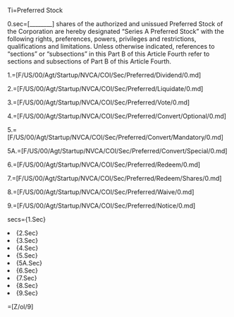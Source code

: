Ti=Preferred Stock

0.sec=[________] shares of the authorized and unissued Preferred Stock of the Corporation are hereby designated “Series A Preferred Stock” with the following rights, preferences, powers, privileges and restrictions, qualifications and limitations. Unless otherwise indicated, references to “sections” or “subsections” in this Part B of this Article Fourth refer to sections and subsections of Part B of this Article Fourth.

1.=[F/US/00/Agt/Startup/NVCA/COI/Sec/Preferred/Dividend/0.md]

2.=[F/US/00/Agt/Startup/NVCA/COI/Sec/Preferred/Liquidate/0.md]

3.=[F/US/00/Agt/Startup/NVCA/COI/Sec/Preferred/Vote/0.md]

4.=[F/US/00/Agt/Startup/NVCA/COI/Sec/Preferred/Convert/Optional/0.md]

5.=[F/US/00/Agt/Startup/NVCA/COI/Sec/Preferred/Convert/Mandatory/0.md]

5A.=[F/US/00/Agt/Startup/NVCA/COI/Sec/Preferred/Convert/Special/0.md]

6.=[F/US/00/Agt/Startup/NVCA/COI/Sec/Preferred/Redeem/0.md]

7.=[F/US/00/Agt/Startup/NVCA/COI/Sec/Preferred/Redeem/Shares/0.md]

8.=[F/US/00/Agt/Startup/NVCA/COI/Sec/Preferred/Waive/0.md]

9.=[F/US/00/Agt/Startup/NVCA/COI/Sec/Preferred/Notice/0.md]

secs={1.Sec}<li>{2.Sec}<li>{3.Sec}<li>{4.Sec}<li>{5.Sec}<li>{5A.Sec}<li>{6.Sec}<li>{7.Sec}<li>{8.Sec}<li>{9.Sec}

=[Z/ol/9]